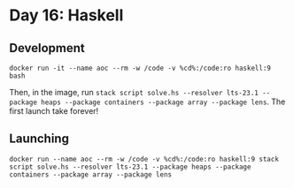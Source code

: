 # Day 16: Haskell

## Development

```
docker run -it --name aoc --rm -w /code -v %cd%:/code:ro haskell:9 bash
```

Then, in the image, run `stack script solve.hs --resolver lts-23.1 --package heaps --package containers --package array --package lens`. The first launch take forever!

## Launching

```
docker run --name aoc --rm -w /code -v %cd%:/code:ro haskell:9 stack script solve.hs --resolver lts-23.1 --package heaps --package containers --package array --package lens
```
